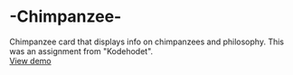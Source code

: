 # -Chimpanzee-
 Chimpanzee  card that displays info on chimpanzees and philosophy. This was an assignment from "Kodehodet".<br>
 <a href="https://sindre2.github.io/-Chimpanzee-/">View demo</a>
